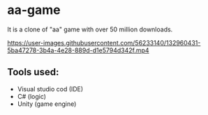 # aa-game
It is a clone of "aa" game with over 50 million downloads.

https://user-images.githubusercontent.com/56233140/132960431-5ba47278-3b4a-4e28-889d-d1e5794d342f.mp4

## Tools used:

- Visual studio cod (IDE)
- C# (logic)
- Unity (game engine)

